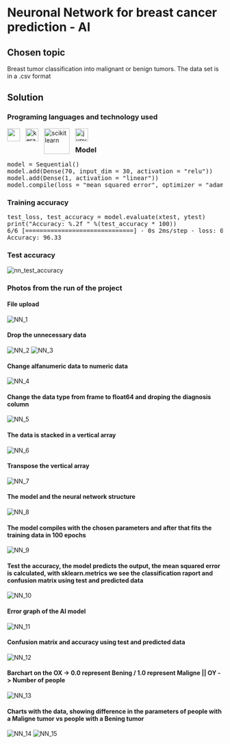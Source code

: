 # Neuronal Network for breast cancer prediction - AI
## Chosen topic 
Breast tumor classification into malignant or benign tumors. The data set is in a .csv format

## Solution 
### Programing languages and technology used

<img align="left" width="30px" style="padding-right:10px" src="https://cdn.jsdelivr.net/gh/devicons/devicon/icons/python/python-original.svg" /> 
<img align="left" alt="keras" width="30px" style="padding-right:10px" src="https://github.com/AgacheAndrei/breast-cancer-nn-AI/assets/36128809/20ce22c5-31f8-473f-9cf0-15e7743c3dc0"/> 
<img align="left" alt="scikit learn" width="60px" style="padding-right:10px" src="https://github.com/AgacheAndrei/breast-cancer-nn-AI/assets/36128809/e1ef909a-bc2d-4662-9c22-09df48be9f05"/> 
<img align="left" alt="jupyter" width="30px" style="padding-right:10px" src="https://cdn.jsdelivr.net/gh/devicons/devicon/icons/jupyter/jupyter-original-wordmark.svg"/> 

<br>

### Model
<pre>
model = Sequential()
model.add(Dense(70, input_dim = 30, activation = "relu"))
model.add(Dense(1, activation = "linear"))
model.compile(loss = "mean_squared_error", optimizer = "adam", metrics = ["accuracy"])
</pre>
### Training accuracy
<pre>
test_loss, test_accuracy = model.evaluate(xtest, ytest) 
print("Accuracy: %.2f " %(test_accuracy * 100))
6/6 [==============================] - 0s 2ms/step - loss: 0.0451 - accuracy: 0.9532 
Accuracy: 96.33
</pre>
### Test accuracy
![nn_test_accuracy](https://github.com/AgacheAndrei/breast-cancer-nn-AI/assets/36128809/9f75f00a-fdec-436a-9023-2e7dba1ec0f6)
### Photos from the run of the project 
#### File upload
![NN_1](https://github.com/AgacheAndrei/breast-cancer-nn-AI/assets/36128809/e71c2d41-9ae5-4fb6-95bd-87652a365650)
#### Drop the unnecessary data
![NN_2](https://github.com/AgacheAndrei/breast-cancer-nn-AI/assets/36128809/57cae67c-eed1-4269-8c51-499c854c34b7)
![NN_3](https://github.com/AgacheAndrei/breast-cancer-nn-AI/assets/36128809/5b68c87a-a4f4-49f1-a808-ad42bf3c6653)
#### Change alfanumeric data to numeric data
![NN_4](https://github.com/AgacheAndrei/breast-cancer-nn-AI/assets/36128809/bf6d0de0-0721-4d64-ab33-8c50c5be1b89)
#### Change the data type from frame to float64 and droping the diagnosis column
![NN_5](https://github.com/AgacheAndrei/breast-cancer-nn-AI/assets/36128809/37862936-e43f-4ef0-8e14-9946b25243f5)
#### The data is stacked in a vertical array
![NN_6](https://github.com/AgacheAndrei/breast-cancer-nn-AI/assets/36128809/e390ba25-7987-4aa0-8b83-f0786335c907)
#### Transpose the vertical array
![NN_7](https://github.com/AgacheAndrei/breast-cancer-nn-AI/assets/36128809/a29341a8-63d0-449c-87c0-4d659cb60dc3)
#### The model and the neural network structure
![NN_8](https://github.com/AgacheAndrei/breast-cancer-nn-AI/assets/36128809/08979f73-1d3b-4660-9655-02fa19368cf6)
#### The model compiles with the chosen parameters and after that fits the training data in 100 epochs
![NN_9](https://github.com/AgacheAndrei/breast-cancer-nn-AI/assets/36128809/89cae96f-8906-4f95-9cb1-c3de5fc29ead)
#### Test the accuracy, the model predicts the output, the mean squared error is calculated, with sklearn.metrics we see the classification raport and confusion matrix using test and predicted data
![NN_10](https://github.com/AgacheAndrei/breast-cancer-nn-AI/assets/36128809/3d1318c1-f809-48bf-9f77-41ebd4db3548)
#### Error graph of the AI model
![NN_11](https://github.com/AgacheAndrei/breast-cancer-nn-AI/assets/36128809/2f796264-447a-470d-9967-bbda531bc64f)
#### Confusion matrix and accuracy using test and predicted data
![NN_12](https://github.com/AgacheAndrei/breast-cancer-nn-AI/assets/36128809/f46a3d92-1b11-46c7-8db0-589254400726)
#### Barchart on the OX -> 0.0 represent Bening / 1.0 represent Maligne || OY -> Number of people
![NN_13](https://github.com/AgacheAndrei/breast-cancer-nn-AI/assets/36128809/cbd2d27f-8d85-4053-b078-b3b7eea6f940)
#### Charts with the data, showing difference in the parameters of people with a Maligne tumor vs people with a Bening tumor
![NN_14](https://github.com/AgacheAndrei/breast-cancer-nn-AI/assets/36128809/cdb011aa-559b-4460-82bd-1311fc89efda)
![NN_15](https://github.com/AgacheAndrei/breast-cancer-nn-AI/assets/36128809/b6d0eadd-1e77-46f7-a80f-23b60ca19fb1)
